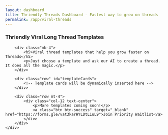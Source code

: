 ```yaml
---
layout: dashboard
title: Thriendly Threads Dashboard - Fastest way to grow on threads
permalink: /app/viral-threads
---
```


<link href="https://cdn.jsdelivr.net/npm/bootstrap@5.1.3/dist/css/bootstrap.min.css" rel="stylesheet">
<link rel="stylesheet" href="https://cdnjs.cloudflare.com/ajax/libs/font-awesome/5.15.3/css/all.min.css">
<style>
    .card-hover:hover {
        transform: translateY(-5px);
        box-shadow: 0 4px 15px rgba(0, 0, 0, 0.1);
        transition: all 0.3s ease;
    }
</style>

<div id="content">
    <div class="container mt-4">
        <h3 class="mb-4 text-primary">Thriendly Viral Long Thread Templates</h3>
        
        <div class="mb-4">
            <h5>Viral thread templates that help you grow faster on Threads</h5>
            <p>Just choose a template and ask our AI to create a thread. It does all the magic.</p>
        </div>

        <div class="row" id="templateCards">
            <!-- Template cards will be dynamically inserted here -->
        </div>

        <div class="row mt-4">
            <div class="col-12 text-center">
                <p>More templates coming soon!</p>
                <a class="btn btn-success" target="_blank" href="https://forms.gle/vat3karHYLDtL1uL9">Join Priority Waitlist</a>
            </div>
        </div>
    </div>
</div>

<script src="https://code.jquery.com/jquery-3.6.0.min.js"></script>
<script src="https://cdn.jsdelivr.net/npm/bootstrap@5.1.3/dist/js/bootstrap.bundle.min.js"></script>
<script type="module" src="{{ site.baseurl }}/assets/js/firebaseauth.js"></script>
<script src="{{ site.baseurl }}/assets/js/smartreply.js"></script>
<script>
    // Define the JSON data for thread templates
    const threadTemplates = [
        {
            title: "How-To Guide",
            description: "Step-by-step instructions on a specific topic",
            icon: "fas fa-list-ol"
        },
        {
            title: "Top 10 List",
            description: "Curated list of best items in a category",
            icon: "fas fa-trophy"
        },
        {
            title: "Expert Interview",
            description: "Insights from an industry professional",
            icon: "fas fa-user-tie"
        },
        {
            title: "Myth Busting",
            description: "Debunking common misconceptions",
            icon: "fas fa-ban"
        },
        {
            title: "Case Study",
            description: "In-depth analysis of a specific example",
            icon: "fas fa-search"
        },
        {
            title: "Product Review",
            description: "Detailed evaluation of a product or service",
            icon: "fas fa-star"
        }
    ];

    // Function to create a card for each template
    function createTemplateCard(template) {
        return `
            <div class="col-md-6 col-lg-4 mb-4">
                <div class="card h-100 card-hover">
                    <div class="card-body text-center">
                        <i class="${template.icon} fa-2x mb-3 text-primary"></i>
                        <h5 class="card-title">${template.title}</h5>
                        <p class="card-text">${template.description}</p>
                    </div>
                    <div class="card-footer bg-transparent border-0 text-center">
                        <button class="btn btn-outline-primary btn-sm mb-3">Use Template</button>
                    </div>
                </div>
            </div>
        `;
    }

    // Function to load and display template cards
    function loadTemplateCards() {
        const cardContainer = $('#templateCards');
        threadTemplates.forEach(template => {
            cardContainer.append(createTemplateCard(template));
        });
    }

    // Load cards when the document is ready
    $(document).ready(function() {
        loadTemplateCards();
    });
</script>

<script type="module">
    import { checkAuthAndExecute } from "{{ site.baseurl }}/assets/js/firebaseauth.js";

    // Your existing script code here
</script>